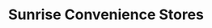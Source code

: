 ---
title: "Sunrise Convenience Stores"
url: /armada/sunrise-convenience-stores/
shop: Lebensmittel
---